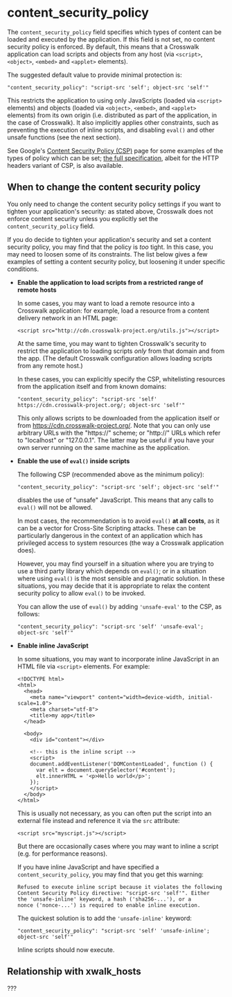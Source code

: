 # content_security_policy

The `content_security_policy` field specifies which types of content can be loaded and executed by the application. If this field is not set, no content security policy is enforced. By default, this means that a Crosswalk application can load scripts and objects from any host (via `<script>`, `<object>`, `<embed>` and `<applet>` elements).

The suggested default value to provide minimal protection is:

    "content_security_policy": "script-src 'self'; object-src 'self'"

This restricts the application to using only JavaScripts (loaded via `<script>` elements) and objects (loaded via `<object>`, `<embed>`, and `<applet>` elements) from its own origin (i.e. distributed as part of the application, in the case of Crosswalk). It also implicitly applies other constraints, such as preventing the execution of inline scripts, and disabling `eval()` and other unsafe functions (see the next section).

See Google's [Content Security Policy (CSP)](https://developer.chrome.com/extensions/contentSecurityPolicy) page for some examples of the types of policy which can be set; [the full specification](http://www.w3.org/TR/CSP/), albeit for the HTTP headers variant of CSP, is also available.

## When to change the content security policy

You only need to change the content security policy settings if you want to tighten your application's security: as stated above, Crosswalk does not enforce content security unless you explicitly set the `content_security_policy` field.

If you do decide to tighten your application's security and set a content security policy, you may find that the policy is *too* tight. In this case, you may need to loosen some of its constraints. The list below gives a few examples of setting a content security policy, but loosening it under specific conditions.

*   **Enable the application to load scripts from a restricted range of remote hosts**

    In some cases, you may want to load a remote resource into a Crosswalk application: for example, load a resource from a content delivery network in an HTML page:

        <script src="http://cdn.crosswalk-project.org/utils.js"></script>

    At the same time, you may want to tighten Crosswalk's security to restrict the application to loading scripts *only* from that domain and from the app. (The default Crosswalk configuration allows loading scripts from any remote host.)

    In these cases, you can explicitly specify the CSP, whitelisting resources from the application itself and from known domains:

        "content_security_policy": "script-src 'self' https://cdn.crosswalk-project.org/; object-src 'self'"

    This only allows scripts to be downloaded from the application itself or from https://cdn.crosswalk-project.org/. Note that you can only use arbitrary URLs with the "https://" scheme; or "http://" URLs which refer to "localhost" or "127.0.0.1". The latter may be useful if you have your own server running on the same machine as the application.

*   **Enable the use of `eval()` inside scripts**

    The following CSP (recommended above as the minimum policy):

        "content_security_policy": "script-src 'self'; object-src 'self'"

    disables the use of "unsafe" JavaScript. This means that any calls to `eval()` will not be allowed.

    In most cases, the recommendation is to avoid `eval()` **at all costs**, as it can be a vector for Cross-Site Scripting attacks. These can be particularly dangerous in the context of an application which has privileged access to system resources (the way a Crosswalk application does).

    However, you may find yourself in a situation where you are trying to use a third party library which depends on `eval()`; or in a situation where using `eval()` is the most sensible and pragmatic solution. In these situations, you may decide that it is appropriate to relax the content security policy to allow `eval()` to be invoked.

    You can allow the use of `eval()` by adding `'unsafe-eval'` to the CSP, as follows:

        "content_security_policy": "script-src 'self' 'unsafe-eval'; object-src 'self'"

*   **Enable inline JavaScript**

    In some situations, you may want to incorporate inline JavaScript in an HTML file via `<script>` elements. For example:

        <!DOCTYPE html>
        <html>
          <head>
            <meta name="viewport" content="width=device-width, initial-scale=1.0">
            <meta charset="utf-8">
            <title>my app</title>
          </head>

          <body>
            <div id="content"></div>

            <!-- this is the inline script -->
            <script>
            document.addEventListener('DOMContentLoaded', function () {
              var elt = document.querySelector('#content');
              elt.innerHTML = '<p>Hello world</p>';
            });
            </script>
          </body>
        </html>

    This is usually not necessary, as you can often put the script into an external file instead and reference it via the `src` attribute:

        <script src="myscript.js"></script>

    But there are occasionally cases where you may want to inline a script (e.g. for performance reasons).

    If you have inline JavaScript and have specified a `content_security_policy`, you may find that you get this warning:

        Refused to execute inline script because it violates the following
        Content Security Policy directive: "script-src 'self'". Either
        the 'unsafe-inline' keyword, a hash ('sha256-...'), or a
        nonce ('nonce-...') is required to enable inline execution.

    The quickest solution is to add the `'unsafe-inline'` keyword:

        "content_security_policy": "script-src 'self' 'unsafe-inline'; object-src 'self'"

    Inline scripts should now execute.

## Relationship with xwalk_hosts

???
